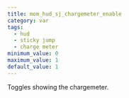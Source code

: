 ```yaml
---
title: mom_hud_sj_chargemeter_enable
category: var
tags:
  - hud
  - sticky jump
  - charge meter
minimum_value: 0
maximum_value: 1
default_value: 1
---
```


Toggles showing the chargemeter.